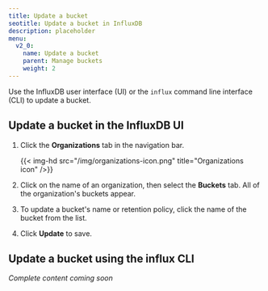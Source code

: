 ```yaml
---
title: Update a bucket
seotitle: Update a bucket in InfluxDB
description: placeholder
menu:
  v2_0:
    name: Update a bucket
    parent: Manage buckets
    weight: 2
---
```


Use the InfluxDB user interface (UI) or the `influx` command line interface (CLI)
to update a bucket.

## Update a bucket in the InfluxDB UI

1. Click the **Organizations** tab in the navigation bar.

    {{< img-hd src="/img/organizations-icon.png" title="Organizations icon" />}}

2. Click on the name of an organization, then select the **Buckets** tab. All of the organization's buckets appear.
3. To update a bucket's name or retention policy, click the name of the bucket from the list.
4. Click **Update** to save.

## Update a bucket using the influx CLI

_Complete content coming soon_
